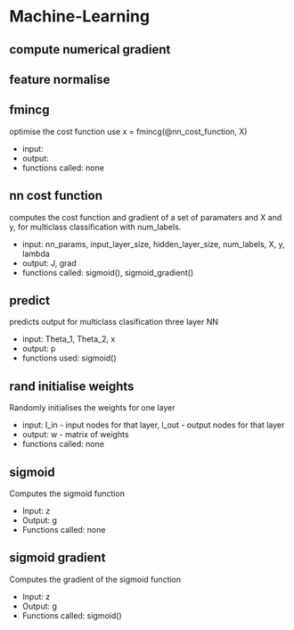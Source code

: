 # Machine-Learning

## compute numerical gradient

## feature normalise

## fmincg
optimise the cost function use x = fmincg(@nn_cost_function, X)
 - input: 
 - output:
 - functions called: none

## nn cost function
computes the cost function and gradient of a set of paramaters and X and y, for multiclass classification with num_labels.
 - input: nn_params, input_layer_size, hidden_layer_size, num_labels, X, y, lambda
 - output: J, grad
 - functions called: sigmoid(), sigmoid_gradient()

## predict
predicts output for multiclass clasification three layer NN 
 - input: Theta_1, Theta_2, x
 - output: p
 - functions used: sigmoid()

## rand initialise weights  
Randomly initialises the weights for one layer
 - input: l_in - input nodes for that layer, l_out - output nodes for that layer
 - output: w - matrix of weights
 - functions called: none

## sigmoid  
Computes the sigmoid function
 - Input: z
 - Output: g
 - Functions called: none
## sigmoid gradient  
Computes the gradient of the sigmoid function
 - Input: z
 - Output: g
 - Functions called: sigmoid()
